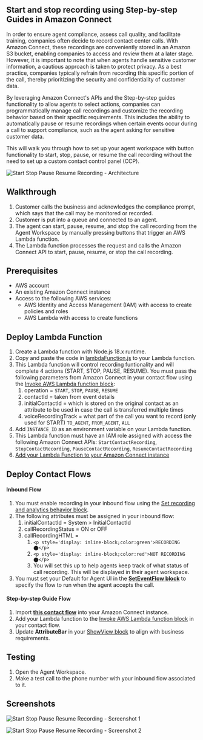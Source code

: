 ## Start and stop recording using Step-by-step Guides in Amazon Connect

In order to ensure agent compliance, assess call quality, and facilitate training, companies often decide to record contact center calls. With Amazon Connect, these recordings are conveniently stored in an Amazon S3 bucket, enabling companies to access and review them at a later stage. However, it is important to note that when agents handle sensitive customer information, a cautious approach is taken to protect privacy. As a best practice, companies typically refrain from recording this specific portion of the call, thereby prioritizing the security and confidentiality of customer data.

By leveraging Amazon Connect's APIs and the Step-by-step guides functionality to allow agents to select actions, companies can programmatically manage call recordings and customize the recording behavior based on their specific requirements. This includes the ability to automatically pause or resume recordings when certain events occur during a call to support compliance, such as the agent asking for sensitive customer data.

This will walk you through how to set up your agent workspace with button functionality to start, stop, pause, or resume the call recording without the need to set up a custom contact control panel (CCP). 

![Start Stop Pause Resume Recording - Architecture](https://d1khg2kbc0gpyh.cloudfront.net/sbsgithub/architecture-ssprrecording.png)

## Walkthrough

1. Customer calls the business and acknowledges the compliance prompt, which says that the call may be monitored or recorded.
2. Customer is put into a queue and connected to an agent.
3. The agent can start, pause, resume, and stop the call recording from the Agent Workspace by manually pressing buttons that trigger an AWS Lambda function.
4. The Lambda function processes the request and calls the Amazon Connect API to start, pause, resume, or stop the call recording.

## Prerequisites

* AWS account
* An existing Amazon Connect instance
* Access to the following AWS services:
    * AWS Identity and Access Management (IAM) with access to create policies and roles
    * AWS Lambda with access to create functions

## Deploy Lambda Function

1. Create a Lambda function with Node.js 18.x runtime.
2. Copy and paste the code in [lambdaFunction.js](./lambdaFunction.js) to your Lambda function.
3. This Lambda function will control recording funtionality and will complete 4 actions (START, STOP, PAUSE, RESUME). You must pass the following parameters from Amazon Connect in your contact flow using the [Invoke AWS Lambda function block](https://docs.aws.amazon.com/connect/latest/adminguide/invoke-lambda-function-block.html):
    1. operation = ````START````, ````STOP````, ````PAUSE````, ````RESUME````
    2. contactId = taken from event details
    3. initialContactId = which is stored on the original contact as an attribute to be used in case the call is transferred multiple times
    4. voiceRecordingTrack = what part of the call you want to record (only used for START) ````TO_AGENT````, ````FROM_AGENT````, ````ALL````
4. Add ````INSTANCE_ID```` as an environment variable on your Lambda function.
5. This Lambda function must have an IAM role assigned with access the following Amazon Connect APIs: ````StartContactRecording````, ````StopContactRecording````, ````PauseContactRecording````, ````ResumeContactRecording````
6. [Add your Lambda Function to your Amazon Connect instance](https://docs.aws.amazon.com/connect/latest/adminguide/connect-lambda-functions.html#add-lambda-function)

## Deploy Contact Flows

#### Inbound Flow
1. You must enable recording in your inbound flow using the [Set recording and analytics behavior block](https://docs.aws.amazon.com/connect/latest/adminguide/set-recording-behavior.html).
2. The following attributes must be assigned in your inbound flow:
    1. initialContactId = System > InitialContactId
    2. callRecordingStatus = ON or OFF
    3. callRecordingHTML = 
        1. ````<p style='display: inline-block;color:green'>RECORDING ⬤</p>````
        2. ````<p style='display: inline-block;color:red'>NOT RECORDING ⬤</p>````
        3. You will set this up to help agents keep track of what status of call recording. This will be displayed in their agent workspace.
3. You must set your Default for Agent UI in the **[SetEventFlow block](https://docs.aws.amazon.com/connect/latest/adminguide/set-event-flow.html)** to specify the flow to run when the agent accepts the call.

#### Step-by-step Guide Flow
1. Import **[this contact flow](./contactFlow.json)** into your Amazon Connect instance.
2. Add your Lambda function to the [Invoke AWS Lambda function block](https://docs.aws.amazon.com/connect/latest/adminguide/invoke-lambda-function-block.html) in your contact flow.
3. Update **AttributeBar** in your [ShowView block](https://docs.aws.amazon.com/connect/latest/adminguide/show-view-block.html) to align with business requirements.

## Testing
1. Open the Agent Workspace.
2. Make a test call to the phone number with your inbound flow associated to it.

## Screenshots

![Start Stop Pause Resume Recording - Screenshot 1](https://d1khg2kbc0gpyh.cloudfront.net/sbsgithub/image6.png)

![Start Stop Pause Resume Recording - Screenshot 2](https://d1khg2kbc0gpyh.cloudfront.net/sbsgithub/image7.png)

